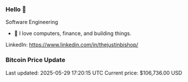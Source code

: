 ### Hello 🤙  

Software Engineering

- 🔭 I love computers, finance, and building things.
  
LinkedIn: https://www.linkedin.com/in/thejustinbishop/  




























































































































































































































































































































































































































































































































### Bitcoin Price Update
Last updated: 2025-05-29 17:20:15 UTC
Current price: $106,736.00 USD
